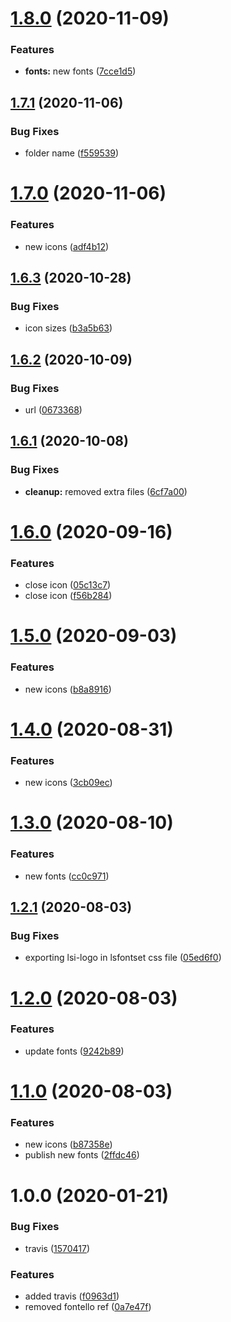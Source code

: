 # [1.8.0](https://github.com/LabShare/ls-font/compare/v1.7.1...v1.8.0) (2020-11-09)


### Features

* **fonts:** new fonts ([7cce1d5](https://github.com/LabShare/ls-font/commit/7cce1d5a03c6ee17a9c2be361d5e19435b671685))

## [1.7.1](https://github.com/LabShare/ls-font/compare/v1.7.0...v1.7.1) (2020-11-06)


### Bug Fixes

* folder name ([f559539](https://github.com/LabShare/ls-font/commit/f559539bbbac9a0a4c8f038c84666b1a98bf9e41))

# [1.7.0](https://github.com/LabShare/ls-font/compare/v1.6.3...v1.7.0) (2020-11-06)


### Features

* new icons ([adf4b12](https://github.com/LabShare/ls-font/commit/adf4b12e8d5ece3204238c39d218fee60b812226))

## [1.6.3](https://github.com/LabShare/ls-font/compare/v1.6.2...v1.6.3) (2020-10-28)


### Bug Fixes

* icon sizes ([b3a5b63](https://github.com/LabShare/ls-font/commit/b3a5b63489dbb062ee64e32e8f81ce1a2a84c7f7))

## [1.6.2](https://github.com/LabShare/ls-font/compare/v1.6.1...v1.6.2) (2020-10-09)


### Bug Fixes

* url ([0673368](https://github.com/LabShare/ls-font/commit/0673368b569dc51b78f555c47a54e4b6c64ea972))

## [1.6.1](https://github.com/LabShare/ls-font/compare/v1.6.0...v1.6.1) (2020-10-08)


### Bug Fixes

* **cleanup:** removed extra files ([6cf7a00](https://github.com/LabShare/ls-font/commit/6cf7a00a9cbff107bfa9dcc5689e9f329e78c3e3))

# [1.6.0](https://github.com/LabShare/ls-font/compare/v1.5.0...v1.6.0) (2020-09-16)


### Features

* close icon ([05c13c7](https://github.com/LabShare/ls-font/commit/05c13c76668dc752e93b44fbfe5d3507bfbfadf1))
* close icon ([f56b284](https://github.com/LabShare/ls-font/commit/f56b284da281d7bf87493f61a3a1aa0188d45740))

# [1.5.0](https://github.com/LabShare/ls-font/compare/v1.4.0...v1.5.0) (2020-09-03)


### Features

* new icons ([b8a8916](https://github.com/LabShare/ls-font/commit/b8a89168b5884fdfd8e4b6bb80728c54a75c4315))

# [1.4.0](https://github.com/LabShare/ls-font/compare/v1.3.0...v1.4.0) (2020-08-31)


### Features

* new icons ([3cb09ec](https://github.com/LabShare/ls-font/commit/3cb09ec244269fd03dcd91a90ebfa9b808f65da7))

# [1.3.0](https://github.com/LabShare/ls-font/compare/v1.2.1...v1.3.0) (2020-08-10)


### Features

* new fonts ([cc0c971](https://github.com/LabShare/ls-font/commit/cc0c971bebd0814d9867f92b94c082d1067efcef))

## [1.2.1](https://github.com/LabShare/ls-font/compare/v1.2.0...v1.2.1) (2020-08-03)


### Bug Fixes

* exporting lsi-logo in lsfontset css file ([05ed6f0](https://github.com/LabShare/ls-font/commit/05ed6f0a7b7ea6ed08fd41ff91759488f3ece79a))

# [1.2.0](https://github.com/LabShare/ls-font/compare/v1.1.0...v1.2.0) (2020-08-03)


### Features

* update fonts ([9242b89](https://github.com/LabShare/ls-font/commit/9242b8942028513ad1678391fa12cd67c3f1d98b))

# [1.1.0](https://github.com/LabShare/ls-font/compare/v1.0.0...v1.1.0) (2020-08-03)


### Features

* new icons ([b87358e](https://github.com/LabShare/ls-font/commit/b87358e3b62afd7991c506cb3817ea47aad9c0c8))
* publish new fonts ([2ffdc46](https://github.com/LabShare/ls-font/commit/2ffdc46b2beb029d37f28e6bd3543e2785cd122e))

# 1.0.0 (2020-01-21)


### Bug Fixes

* travis ([1570417](https://github.com/LabShare/ls-font/commit/15704175116b48bada26651bb8d0386ab91c958e))


### Features

* added travis ([f0963d1](https://github.com/LabShare/ls-font/commit/f0963d1bdaf7dcb608fb363df7352c035149481d))
* removed fontello ref ([0a7e47f](https://github.com/LabShare/ls-font/commit/0a7e47f026dc66df15e955271fc52c6bbfa4cf69))
